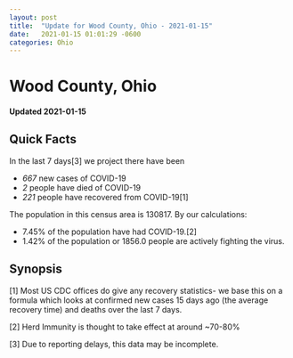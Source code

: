 ```yaml
---
layout: post
title:  "Update for Wood County, Ohio - 2021-01-15"
date:   2021-01-15 01:01:29 -0600
categories: Ohio
---
```


# Wood County, Ohio
#### Updated 2021-01-15

## Quick Facts

In the last 7 days[3] we project there have been
- *667* new cases of COVID-19
- *2* people have died of COVID-19
- *221* people have recovered from COVID-19[1]

The population in this census area is 130817. By our calculations:
- 7.45% of the population have had COVID-19.[2]
- 1.42% of the population or 1856.0 people are actively fighting the virus.

## Synopsis




[1] Most US CDC offices do give any recovery statistics- we base this on a formula which looks at confirmed new cases
15 days ago (the average recovery time) and deaths over the last 7 days.

[2] Herd Immunity is thought to take effect at around ~70-80%

[3] Due to reporting delays, this data may be incomplete.
 
    
